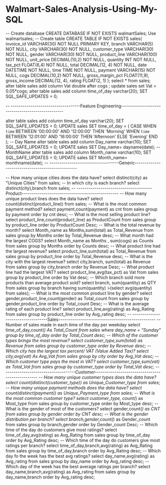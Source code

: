 # Walmart-Sales-Analysis-Using-My-SQL

-- Create database
CREATE DATABASE IF NOT EXISTS walmartSales;
Use walmartsales;
-- Create table
CREATE TABLE IF NOT EXISTS sales(
	invoice_id VARCHAR(30) NOT NULL PRIMARY KEY,
    branch VARCHAR(5) NOT NULL,
    city VARCHAR(30) NOT NULL,
    customer_type VARCHAR(30) NOT NULL,
    gender VARCHAR(30) NOT NULL,
    product_line VARCHAR(100) NOT NULL,
    unit_price DECIMAL(10,2) NOT NULL,
    quantity INT NOT NULL,
    tax_pct FLOAT(6,4) NOT NULL,
    total DECIMAL(12, 4) NOT NULL,
    date DATETIME NOT NULL,
    time TIME NOT NULL,
    payment VARCHAR(15) NOT NULL,
    cogs DECIMAL(10,2) NOT NULL,
    gross_margin_pct FLOAT(11,9),
    gross_income DECIMAL(12, 4),
    rating FLOAT(2, 1)
);
select * from sales;
alter table sales add column Vat double after cogs ;
update sales set Vat = 0.05*cogs;
alter table sales add column time_of_day varchar(20);
SET SQL_SAFE_UPDATES = 0;

-- -----------------------------------Feature Engineering-------------------------------------------------

alter table sales add column time_of_day varchar(20);
SET SQL_SAFE_UPDATES = 0;
UPDATE sales
SET time_of_day = (
    CASE
        WHEN `time` BETWEEN '00:00:00' AND '12:00:00' THEN 'Morning'
        WHEN `time` BETWEEN '12:01:00' AND '16:00:00' THEN 'Afternoon'
        ELSE 'Evening'
    END
    );
-- Day Name
alter table sales add column Day_name varchar(10);
SET SQL_SAFE_UPDATES = 0;
UPDATE sales
SET Day_name= 
dayname(date);
-- MonthName
alter table sales add column Month_name varchar(10);
SET SQL_SAFE_UPDATES = 0;
UPDATE sales
SET Month_name= 
monthname(date);
-- -----------------------------------Generic-------------------------------------------------

-- How many unique cities does the data have?
select distinct(city) as "Unique Cities" from sales; 
-- In which city is each branch?
select distinct(city),branch from sales;
--  --------------------------------------Product-------------------------------------------------
-- How many unique product lines does the data have?
select count(distinct(product_line)) from sales;
-- What is the most common payment method?
select payment,count(payment) as cnt from sales group by payment order by cnt desc;
-- What is the most selling product line?
select product_line,count(product_line) as ProductCount from sales group by product_line order by ProductCount Desc;
-- What is the total revenue by month?
select Month_name as Months,sum(total) as Total_Revenue from sales group by Months order by Total_Revenue desc;
-- What month had the largest COGS?
select Month_name as Months , sum(cogs) as Counts from sales group by Months order by Counts desc; 
-- What product line had the largest revenue?
select product_line,sum(total) as Total_Revenue from sales group by product_line order by Total_Revenue desc;
-- What is the city with the largest revenue?
select city,branch, sum(total) as Revenue  from sales group by city,branch order by Revenue Desc;
-- What product line had the largest VAT?
select product_line,avg(tax_pct) as Vat from sales group by product_line order by Vat desc;
-- Which branch sold more products than average product sold?
select branch, sum(quantity) as QTY from sales group by branch having sum(quantity) >(select avg(quantity) from sales);
-- What is the most common product line by gender?
select gender,product_line,count(gender) as Total_count from sales group by gender,product_line order by Total_count Desc;
-- What is the average rating of each product line?
select product_line,avg(rating) as Avg_Rating from sales group by product_line order by Avg_rating desc;
-- -----------------------------------Sales-------------------------------------------------
-- Number of sales made in each time of the day per weekday
select time_of_day,count(*) As Total_Count from sales where day_name = "Sunday" group by time_of_day order by Total_Count desc;
-- Which of the customer types brings the most revenue?
select customer_type,sum(total) as Revenue from sales group by customer_type order by Revenue desc;
-- Which city has the largest tax percent/ VAT (Value Added Tax)?
select city,avg(vat) As Avg_Vat from sales group by city order by Avg_Vat desc;
-- Which customer type pays the most in VAT?
select customer_type,sum(vat) as Total_Vat from sales group by customer_type order by Total_Vat desc;
-- -----------------------------------Customer-------------------------------------------------
-- How many unique customer types does the data have?
select count(distinct(customer_type)) as Unique_Customer_type from sales;
-- How many unique payment methods does the data have?
select count(distinct(payment)) as Unique_Payment_type from sales;
-- What is the most common customer type?
select customer_type, count(*) as Most_type from sales group by customer_type order by Most_type desc;
-- What is the gender of most of the customers?
select gender,count(*) as CNT from sales group by gender order by CNT desc;
-- What is the gender distribution per branch?
select branch,gender,count(*) as Gender_count from sales group by branch,gender order by Gender_count Desc;
-- Which time of the day do customers give most ratings?
select time_of_day,avg(rating) as Avg_Rating from sales group by time_of_day order by  Avg_Rating desc;
-- Which time of the day do customers give most ratings per branch?
select time_of_day,branch,avg(rating) as Avg_Rating from sales group by time_of_day,branch order by  Avg_Rating desc;
-- Which day fo the week has the best avg ratings?
select day_name,avg(rating) as Avg_rating from sales group by day_name order by Avg_rating desc;
-- Which day of the week has the best average ratings per branch?
select day_name,branch,avg(rating) as Avg_rating from sales group by day_name,branch order by Avg_rating desc;
